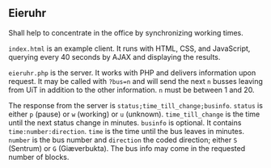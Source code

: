 Eieruhr
-------

Shall help to concentrate in the office by synchronizing working times.

`index.html` is an example client. It runs with HTML, CSS, and JavaScript, querying every 40 seconds by AJAX and displaying the results.

`eieruhr.php` is the server. It works with PHP and delivers information upon request. It may be called with `?bus=n` and will send the next `n` busses leaving from UiT in addition to the other information. `n` must be between 1 and 20.

The response from the server is `status;time_till_change;businfo`. `status` is either `p` (pause) or `w` (working) or `u` (unknown). `time_till_change` is the time until the next status change in minutes. `businfo` is optional. It contains `time:number:direction`. `time` is the time until the bus leaves in minutes. `number` is the bus number and `direction` the coded direction; either `S` (Sentrum) or `G` (Giæverbukta). The bus info may come in the requested number of blocks.
